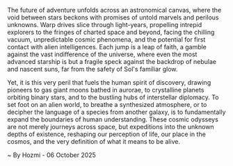 
The future of adventure unfolds across an astronomical canvas, where the void between stars beckons with promises of untold marvels and perilous unknowns. Warp drives slice through light-years, propelling intrepid explorers to the fringes of charted space and beyond, facing the chilling vacuum, unpredictable cosmic phenomena, and the potential for first contact with alien intelligences. Each jump is a leap of faith, a gamble against the vast indifference of the universe, where even the most advanced starship is but a fragile speck against the backdrop of nebulae and nascent suns, far from the safety of Sol's familiar glow.

Yet, it is this very peril that fuels the human spirit of discovery, drawing pioneers to gas giant moons bathed in aurorae, to crystalline planets orbiting binary stars, and to the bustling hubs of interstellar diplomacy. To set foot on an alien world, to breathe a synthesized atmosphere, or to decipher the language of a species from another galaxy, is to fundamentally expand the boundaries of human understanding. These cosmic odysseys are not merely journeys across space, but expeditions into the unknown depths of existence, reshaping our perception of life, our place in the cosmos, and the very definition of what it means to be alive.

~ By Hozmi - 06 October 2025
